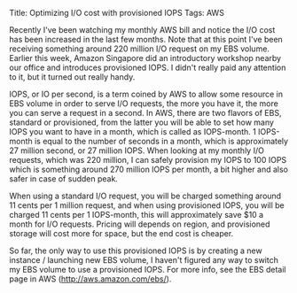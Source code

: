 Title: Optimizing I/O cost with provisioned IOPS
Tags: AWS

Recently I've been watching my monthly AWS bill and notice the I/O cost has been increased in the last few months. Note that at this point I've been receiving something around 220 million I/O request on my EBS volume. Earlier this week, Amazon Singapore did an introductory workshop nearby our office and introduces provisioned IOPS. I didn't really paid any attention to it, but it turned out really handy.

IOPS, or IO per second, is a term coined by AWS to allow some resource in EBS volume in order to serve I/O requests, the more you have it, the more you can serve a request in a second. In AWS, there are two flavors of EBS, standard or provisioned, from the latter you will be able to set how many IOPS you want to have in a month, which is called as IOPS-month. 1 IOPS-month is equal to the number of seconds in a month, which is approximately 27 million second, or 27 million IOPS. When looking at my monthly I/O requests, which was 220 million, I can safely provision my IOPS to 100 IOPS which is something around 270 million IOPS per month, a bit higher and also safer in case of sudden peak.

When using a standard I/O request, you will be charged something around 11 cents per 1 million request, and when using provisioned IOPS, you will be charged 11 cents per 1 IOPS-month, this will approximately save $10 a month for I/O requests. Pricing will depends on region, and provisioned storage will cost more for space, but the end cost is cheaper.

So far, the only way to use this provisioned IOPS is by creating a new instance / launching new EBS volume, I haven't figured any way to switch my EBS volume to use a provisioned IOPS. For more info, see the EBS detail page in AWS (http://aws.amazon.com/ebs/).
